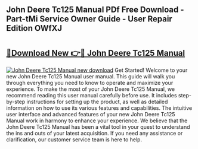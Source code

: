 ## John Deere Tc125 Manual PDf Free Download - Part-tMi Service Owner Guide - User Repair Edition OWfXJ

# <h2><a href="http://bc97157.oget.top/?id=John+Deere+Tc125+Manual">🔗Download New 👉🔴 John Deere Tc125 Manual</a></h2>

[![John Deere Tc125 Manual new download](https://i.imgur.com/5g1atiW.png)](http://bc97157.oget.top/?id=John+Deere+Tc125+Manual)
Get Started! Welcome to your new John Deere Tc125 Manual user manual. This guide will walk you through everything you need to know to operate and maximize your experience. To make the most of your John Deere Tc125 Manual, we recommend reading this user manual carefully before use. It includes step-by-step instructions for setting up the product, as well as detailed information on how to use its various features and capabilities. The intuitive user interface and advanced features of your new John Deere Tc125 Manual work in harmony to enhance your experience. We believe that the John Deere Tc125 Manual has been a vital tool in your quest to understand the ins and outs of your latest acquisition. If you need any assistance or clarification, our customer service team is here to help.
